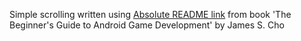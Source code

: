 Simple scrolling written using [Absolute README link](https://github.com/KamilSwojak/SimpleGDF-awt) from book 'The Beginner's Guide to Android Game Development' by James S. Cho
